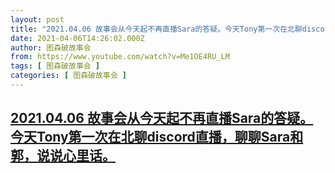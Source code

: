 ```yaml
---
layout: post
title: "2021.04.06 故事会从今天起不再直播Sara的答疑。今天Tony第一次在北聊discord直播，聊聊Sara和郭，说说心里话。"
date: 2021-04-06T14:26:02.000Z
author: 图森破故事会
from: https://www.youtube.com/watch?v=Me1OE4RU_LM
tags: [ 图森破故事会 ]
categories: [ 图森破故事会 ]
---
```

<!--1617719162000-->
[2021.04.06 故事会从今天起不再直播Sara的答疑。今天Tony第一次在北聊discord直播，聊聊Sara和郭，说说心里话。](https://www.youtube.com/watch?v=Me1OE4RU_LM)
------

<div>

</div>
